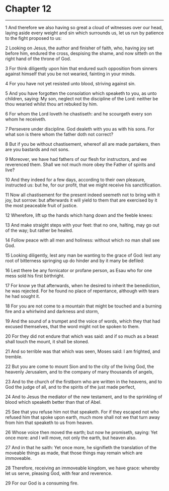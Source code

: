 # Chapter 12

***

1 And therefore we also having so great a cloud of witnesses over our head, laying aside every weight and sin which surrounds us, let us run by patience to the fight proposed to us:

2 Looking on Jesus, the author and finisher of faith, who, having joy set before him, endured the cross, despising the shame, and now sitteth on the right hand of the throne of God.

3 For think diligently upon him that endured such opposition from sinners against himself that you be not wearied, fainting in your minds.

4 For you have not yet resisted unto blood, striving against sin.

5 And you have forgotten the consolation which speaketh to you, as unto children, saying: My son, neglect not the discipline of the Lord: neither be thou wearied whilst thou art rebuked by him.

6 For whom the Lord loveth he chastiseth: and he scourgeth every son whom he receiveth.

7 Persevere under discipline. God dealeth with you as with his sons. For what son is there whom the father doth not correct?

8 But if you be without chastisement, whereof all are made partakers, then are you bastards and not sons.

9 Moreover, we have had fathers of our flesh for instructors, and we reverenced them. Shall we not much more obey the Father of spirits and live?

10 And they indeed for a few days, according to their own pleasure, instructed us: but he, for our profit, that we might receive his sanctification.

11 Now all chastisement for the present indeed seemeth not to bring with it joy, but sorrow: but afterwards it will yield to them that are exercised by it the most peaceable fruit of justice.

12 Wherefore, lift up the hands which hang down and the feeble knees:

13 And make straight steps with your feet: that no one, halting, may go out of the way; but rather be healed.

14 Follow peace with all men and holiness: without which no man shall see God.

15 Looking diligently, lest any man be wanting to the grace of God: lest any root of bitterness springing up do hinder and by it many be defiled:

16 Lest there be any fornicator or profane person, as Esau who for one mess sold his first birthright.

17 For know ye that afterwards, when he desired to inherit the benediction, he was rejected. For he found no place of repentance, although with tears he had sought it.

18 For you are not come to a mountain that might be touched and a burning fire and a whirlwind and darkness and storm,

19 And the sound of a trumpet and the voice of words, which they that had excused themselves, that the word might not be spoken to them.

20 For they did not endure that which was said: and if so much as a beast shall touch the mount, it shall be stoned.

21 And so terrible was that which was seen, Moses said: I am frighted, and tremble.

22 But you are come to mount Sion and to the city of the living God, the heavenly Jerusalem, and to the company of many thousands of angels,

23 And to the church of the firstborn who are written in the heavens, and to God the judge of all, and to the spirits of the just made perfect,

24 And to Jesus the mediator of the new testament, and to the sprinkling of blood which speaketh better than that of Abel.

25 See that you refuse him not that speaketh. For if they escaped not who refused him that spoke upon earth, much more shall not we that turn away from him that speaketh to us from heaven.

26 Whose voice then moved the earth; but now he promiseth, saying: Yet once more: and I will move, not only the earth, but heaven also.

27 And in that he saith: Yet once more, he signifieth the translation of the moveable things as made, that those things may remain which are immoveable.

28 Therefore, receiving an immoveable kingdom, we have grace: whereby let us serve, pleasing God, with fear and reverence.

29 For our God is a consuming fire.


